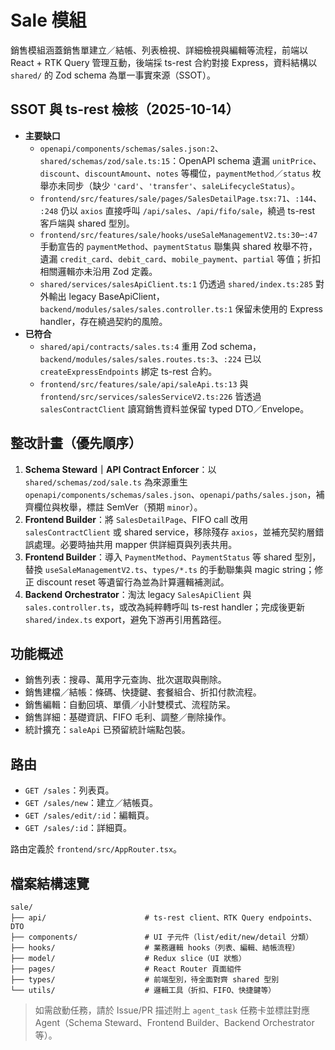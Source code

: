 # Sale 模組

銷售模組涵蓋銷售單建立／結帳、列表檢視、詳細檢視與編輯等流程，前端以 React + RTK Query 管理互動，後端採 ts-rest 合約對接 Express，資料結構以 `shared/` 的 Zod schema 為單一事實來源（SSOT）。

## SSOT 與 ts-rest 檢核（2025-10-14）

- **主要缺口**
  - `openapi/components/schemas/sales.json:2`、`shared/schemas/zod/sale.ts:15`：OpenAPI schema 遺漏 `unitPrice`、`discount`、`discountAmount`、`notes` 等欄位，`paymentMethod`／`status` 枚舉亦未同步（缺少 `'card'`、`'transfer'`、`saleLifecycleStatus`）。
  - `frontend/src/features/sale/pages/SalesDetailPage.tsx:71`、`:144`、`:248` 仍以 `axios` 直接呼叫 `/api/sales`、`/api/fifo/sale`，繞過 ts-rest 客戶端與 shared 型別。
  - `frontend/src/features/sale/hooks/useSaleManagementV2.ts:30`–`:47` 手動宣告的 `paymentMethod`、`paymentStatus` 聯集與 shared 枚舉不符，遺漏 `credit_card`、`debit_card`、`mobile_payment`、`partial` 等值；折扣相關邏輯亦未沿用 Zod 定義。
  - `shared/services/salesApiClient.ts:1` 仍透過 `shared/index.ts:285` 對外輸出 legacy BaseApiClient，`backend/modules/sales/sales.controller.ts:1` 保留未使用的 Express handler，存在繞過契約的風險。
- **已符合**
  - `shared/api/contracts/sales.ts:4` 重用 Zod schema，`backend/modules/sales/sales.routes.ts:3`、`:224` 已以 `createExpressEndpoints` 綁定 ts-rest 合約。
  - `frontend/src/features/sale/api/saleApi.ts:13` 與 `frontend/src/services/salesServiceV2.ts:226` 皆透過 `salesContractClient` 讀寫銷售資料並保留 typed DTO／Envelope。

## 整改計畫（優先順序）

1. **Schema Steward｜API Contract Enforcer**：以 `shared/schemas/zod/sale.ts` 為來源重生 `openapi/components/schemas/sales.json`、`openapi/paths/sales.json`，補齊欄位與枚舉，標註 SemVer（預期 `minor`）。
2. **Frontend Builder**：將 `SalesDetailPage`、FIFO call 改用 `salesContractClient` 或 shared service，移除殘存 `axios`，並補充契約層錯誤處理。必要時抽共用 mapper 供詳細頁與列表共用。
3. **Frontend Builder**：導入 `PaymentMethod`、`PaymentStatus` 等 shared 型別，替換 `useSaleManagementV2.ts`、`types/*.ts` 的手動聯集與 magic string；修正 discount reset 等遺留行為並為計算邏輯補測試。
4. **Backend Orchestrator**：淘汰 legacy `SalesApiClient` 與 `sales.controller.ts`，或改為純粹轉呼叫 ts-rest handler；完成後更新 `shared/index.ts` export，避免下游再引用舊路徑。

## 功能概述

- 銷售列表：搜尋、萬用字元查詢、批次選取與刪除。
- 銷售建檔／結帳：條碼、快捷鍵、套餐組合、折扣付款流程。
- 銷售編輯：自動回填、單價／小計雙模式、流程防呆。
- 銷售詳細：基礎資訊、FIFO 毛利、調整／刪除操作。
- 統計擴充：`saleApi` 已預留統計端點包裝。

## 路由

- `GET /sales`：列表頁。
- `GET /sales/new`：建立／結帳頁。
- `GET /sales/edit/:id`：編輯頁。
- `GET /sales/:id`：詳細頁。

路由定義於 `frontend/src/AppRouter.tsx`。

## 檔案結構速覽

```text
sale/
├── api/                      # ts-rest client、RTK Query endpoints、DTO
├── components/               # UI 子元件（list/edit/new/detail 分類）
├── hooks/                    # 業務邏輯 hooks（列表、編輯、結帳流程）
├── model/                    # Redux slice（UI 狀態）
├── pages/                    # React Router 頁面組件
├── types/                    # 前端型別，待全面對齊 shared 型別
└── utils/                    # 邏輯工具（折扣、FIFO、快捷鍵等）
```

> 如需啟動任務，請於 Issue/PR 描述附上 `agent_task` 任務卡並標註對應 Agent（Schema Steward、Frontend Builder、Backend Orchestrator 等）。
